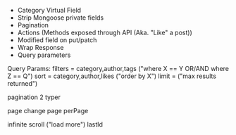 - Category Virtual Field
- Strip Mongoose private fields
- Pagination
- Actions (Methods exposed through API (Aka. "Like" a post))
- Modified field on put/patch
- Wrap Response
- Query parameters

Query Params:
filters 	= category,author,tags ("where X == Y OR/AND where Z == Q")
sort		= category,author,likes ("order by X")
limit		= ("max results returned")

pagination
2 typer

page change
	page
	perPage

infinite scroll ("load more")
	lastId
		
			

